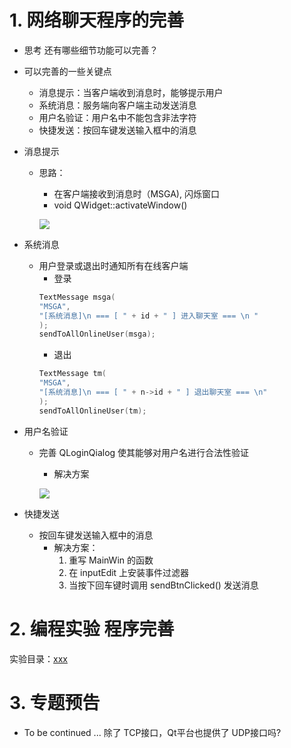 # 1. 网络聊天程序的完善
- 思考
    还有哪些细节功能可以完善？

- 可以完善的一些关键点
    - 消息提示：当客户端收到消息时，能够提示用户
    - 系统消息：服务端向客户端主动发送消息
    - 用户名验证：用户名中不能包含非法字符
    - 快捷发送：按回车键发送输入框中的消息

- 消息提示
    - 思路：
        - 在客户端接收到消息时（MSGA), 闪烁窗口
        - void QWidget::activateWindow()

        ![](vx_images/.png)

- 系统消息
    - 用户登录或退出时通知所有在线客户端
        - 登录
        ```c
        TextMessage msga(
        "MSGA",
        "[系统消息]\n === [ " + id + " ] 进入聊天室 === \n "
        );
        sendToAllOnlineUser(msga);
        ```
        - 退出
        ```c
        TextMessage tm(
        "MSGA",
        "[系统消息]\n === [ " + n->id + " ] 退出聊天室 === \n"
        );
        sendToAllOnlineUser(tm);
        ```

- 用户名验证
    - 完善 QLoginQialog 使其能够对用户名进行合法性验证
        - 解决方案

        ![](vx_images/.png)

- 快捷发送
    - 按回车键发送输入框中的消息
        - 解决方案：
            1. 重写 MainWin 的函数
            2. 在 inputEdit 上安装事件过滤器
            3. 当按下回车键时调用 sendBtnClicked() 发送消息

# 2. 编程实验 程序完善
实验目录：[xxx](vx_attachments\xxx)

# 3. 专题预告
-  To be continued ...
    除了 TCP接口，Qt平台也提供了 UDP接口吗?
